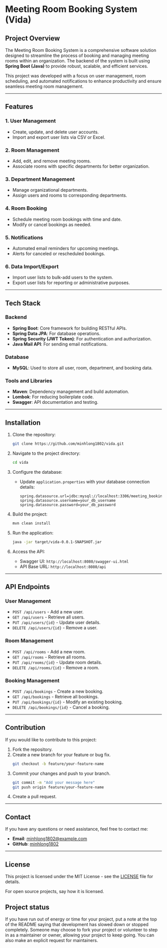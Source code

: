 # Meeting Room Booking System (Vida)

## Project Overview

The Meeting Room Booking System is a comprehensive software solution designed to streamline the process of booking and managing meeting rooms within an organization. The backend of the system is built using **Spring Boot (Java)** to provide robust, scalable, and efficient services.

This project was developed with a focus on user management, room scheduling, and automated notifications to enhance productivity and ensure seamless meeting room management.

---

## Features

### 1. User Management
- Create, update, and delete user accounts.
- Import and export user lists via CSV or Excel.

### 2. Room Management
- Add, edit, and remove meeting rooms.
- Associate rooms with specific departments for better organization.

### 3. Department Management
- Manage organizational departments.
- Assign users and rooms to corresponding departments.

### 4. Room Booking
- Schedule meeting room bookings with time and date.
- Modify or cancel bookings as needed.

### 5. Notifications
- Automated email reminders for upcoming meetings.
- Alerts for canceled or rescheduled bookings.

### 6. Data Import/Export
- Import user lists to bulk-add users to the system.
- Export user lists for reporting or administrative purposes.

---

## Tech Stack

### Backend
- **Spring Boot**: Core framework for building RESTful APIs.
- **Spring Data JPA**: For database operations.
- **Spring Security (JWT Token)**: For authentication and authorization.
- **Java Mail API**: For sending email notifications.

### Database
- **MySQL**: Used to store all user, room, department, and booking data.

### Tools and Libraries
- **Maven**: Dependency management and build automation.
- **Lombok**: For reducing boilerplate code.
- **Swagger**: API documentation and testing.

---

## Installation

1. Clone the repository:
   ```bash
   git clone https://github.com/minhlong1802/vida.git
   ```

2. Navigate to the project directory:
   ```bash
   cd vida
   ```

3. Configure the database:
   - Update `application.properties` with your database connection details:
     ```properties
     spring.datasource.url=jdbc:mysql://localhost:3306/meeting_booking
     spring.datasource.username=your_db_username
     spring.datasource.password=your_db_password
     ```

4. Build the project:
   ```bash
   mvn clean install
   ```

5. Run the application:
   ```bash
   java -jar target/vida-0.0.1-SNAPSHOT.jar
   ```

6. Access the API:
   - Swagger UI: `http://localhost:8080/swagger-ui.html`
   - API Base URL: `http://localhost:8080/api`

---

## API Endpoints

### User Management
- `POST /api/users` - Add a new user.
- `GET /api/users` - Retrieve all users.
- `PUT /api/users/{id}` - Update user details.
- `DELETE /api/users/{id}` - Remove a user.

### Room Management
- `POST /api/rooms` - Add a new room.
- `GET /api/rooms` - Retrieve all rooms.
- `PUT /api/rooms/{id}` - Update room details.
- `DELETE /api/rooms/{id}` - Remove a room.

### Booking Management
- `POST /api/bookings` - Create a new booking.
- `GET /api/bookings` - Retrieve all bookings.
- `PUT /api/bookings/{id}` - Modify an existing booking.
- `DELETE /api/bookings/{id}` - Cancel a booking.

---

## Contribution

If you would like to contribute to this project:
1. Fork the repository.
2. Create a new branch for your feature or bug fix.
   ```bash
   git checkout -b feature/your-feature-name
   ```
3. Commit your changes and push to your branch.
   ```bash
   git commit -m "Add your message here"
   git push origin feature/your-feature-name
   ```
4. Create a pull request.

---

## Contact

If you have any questions or need assistance, feel free to contact me:
- **Email**: minhlong1802@example.com
- **GitHub**: [minhlong1802](https://github.com/minhlong1802)

---

## License

This project is licensed under the MIT License - see the [LICENSE](LICENSE) file for details.


For open source projects, say how it is licensed.

## Project status
If you have run out of energy or time for your project, put a note at the top of the README saying that development has slowed down or stopped completely. Someone may choose to fork your project or volunteer to step in as a maintainer or owner, allowing your project to keep going. You can also make an explicit request for maintainers.
